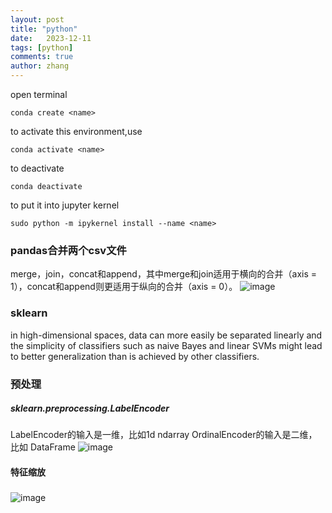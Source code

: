 ```yaml
---
layout: post
title: "python"
date:   2023-12-11
tags: [python]
comments: true
author: zhang
---
```


open terminal

```
conda create <name>

```
to activate this environment,use
```
conda activate <name>
```
to deactivate
```
conda deactivate 
```
to put it into jupyter kernel
```
sudo python -m ipykernel install --name <name>
```

### pandas合并两个csv文件

merge，join，concat和append，其中merge和join适用于横向的合并（axis = 1），concat和append则更适用于纵向的合并（axis = 0）。
![image](https://github.com/zhang-mickey/zhang-mickey.github.io/assets/145342600/0a5db29e-71c6-4e50-bf83-0e2db1174287)


### sklearn
 in high-dimensional spaces, data can more easily be separated linearly and the simplicity of classifiers such as naive Bayes and linear SVMs might lead to better generalization than is achieved by other classifiers.

### 预处理
##### sklearn.preprocessing.LabelEncoder
LabelEncoder的输入是一维，比如1d ndarray
OrdinalEncoder的输入是二维，比如 DataFrame
![image](https://github.com/zhang-mickey/zhang-mickey.github.io/assets/145342600/fdbfa757-bcef-44cf-98b6-fceeef6cfef6)

#### 特征缩放


###
![image](https://github.com/zhang-mickey/zhang-mickey.github.io/assets/145342600/dcb70517-72e7-40ec-9970-84cc980b01e5)
